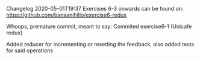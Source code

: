 Changelog 2020-05-01T19:37
Exercises 6-3 onwards can be found on:
https://github.com/banaanihillo/exercise6-redux

Whoops, premature commit, meant to say:
Commited exercise6-1 (Unicafe redux)

Added reducer for incrementing or resetting the feedback,
also added tests for said operations
